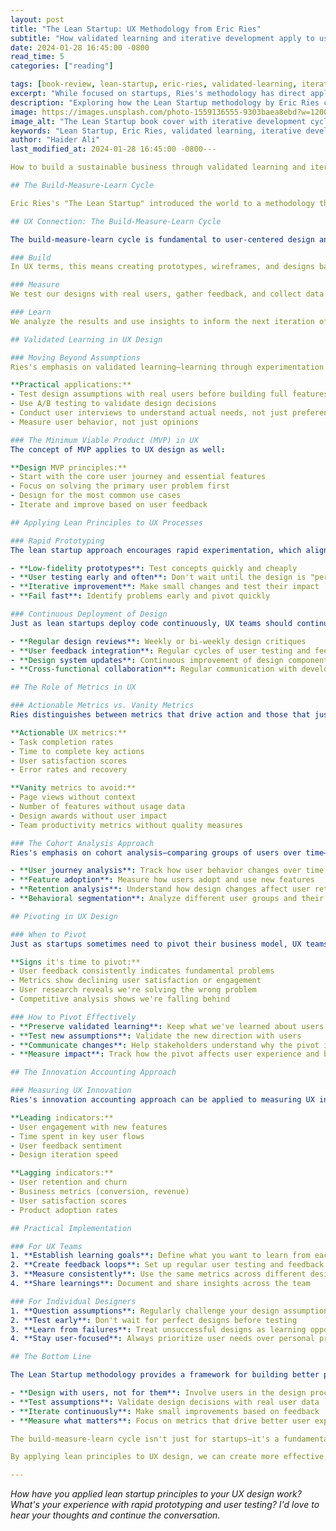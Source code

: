 ```yaml
---
layout: post
title: "The Lean Startup: UX Methodology from Eric Ries"
subtitle: "How validated learning and iterative development apply to user experience design"
date: 2024-01-28 16:45:00 -0800
read_time: 5
categories: ["reading"]

tags: [book-review, lean-startup, eric-ries, validated-learning, iterative-development, ux-methodology]
excerpt: "While focused on startups, Ries's methodology has direct applications to UX design and product development processes."
description: "Exploring how the Lean Startup methodology by Eric Ries can be applied to UX design, focusing on validated learning and iterative development cycles."
image: https://images.unsplash.com/photo-1559136555-9303baea8ebd?w=1200&h=600&fit=crop&crop=center
image_alt: "The Lean Startup book cover with iterative development cycle diagrams"
keywords: "Lean Startup, Eric Ries, validated learning, iterative development, UX methodology, build-measure-learn, user-centered design"
author: "Haider Ali"
last_modified_at: 2024-01-28 16:45:00 -0800---

How to build a sustainable business through validated learning and iterative development.

## The Build-Measure-Learn Cycle

Eric Ries's "The Lean Startup" introduced the world to a methodology that has transformed how we think about building products. At its core is the Build-Measure-Learn cycle—a process that has direct applications to UX design and user-centered product development.

## UX Connection: The Build-Measure-Learn Cycle

The build-measure-learn cycle is fundamental to user-centered design and continuous improvement. This iterative approach aligns perfectly with how we should approach UX design:

### Build
In UX terms, this means creating prototypes, wireframes, and designs based on our current understanding of user needs.

### Measure
We test our designs with real users, gather feedback, and collect data about user behavior and preferences.

### Learn
We analyze the results and use insights to inform the next iteration of our design.

## Validated Learning in UX Design

### Moving Beyond Assumptions
Ries's emphasis on validated learning—learning through experimentation rather than assumptions—is crucial for UX designers. Too often, we design based on our own assumptions about what users want or need.

**Practical applications:**
- Test design assumptions with real users before building full features
- Use A/B testing to validate design decisions
- Conduct user interviews to understand actual needs, not just preferences
- Measure user behavior, not just opinions

### The Minimum Viable Product (MVP) in UX
The concept of MVP applies to UX design as well:

**Design MVP principles:**
- Start with the core user journey and essential features
- Focus on solving the primary user problem first
- Design for the most common use cases
- Iterate and improve based on user feedback

## Applying Lean Principles to UX Processes

### Rapid Prototyping
The lean startup approach encourages rapid experimentation, which aligns with modern UX practices:

- **Low-fidelity prototypes**: Test concepts quickly and cheaply
- **User testing early and often**: Don't wait until the design is "perfect"
- **Iterative improvement**: Make small changes and test their impact
- **Fail fast**: Identify problems early and pivot quickly

### Continuous Deployment of Design
Just as lean startups deploy code continuously, UX teams should continuously improve and deploy design updates:

- **Regular design reviews**: Weekly or bi-weekly design critiques
- **User feedback integration**: Regular cycles of user testing and feedback incorporation
- **Design system updates**: Continuous improvement of design components and patterns
- **Cross-functional collaboration**: Regular communication with development and product teams

## The Role of Metrics in UX

### Actionable Metrics vs. Vanity Metrics
Ries distinguishes between metrics that drive action and those that just make us feel good. This applies to UX metrics as well:

**Actionable UX metrics:**
- Task completion rates
- Time to complete key actions
- User satisfaction scores
- Error rates and recovery

**Vanity metrics to avoid:**
- Page views without context
- Number of features without usage data
- Design awards without user impact
- Team productivity metrics without quality measures

### The Cohort Analysis Approach
Ries's emphasis on cohort analysis—comparing groups of users over time—applies to UX research:

- **User journey analysis**: Track how user behavior changes over time
- **Feature adoption**: Measure how users adopt and use new features
- **Retention analysis**: Understand how design changes affect user retention
- **Behavioral segmentation**: Analyze different user groups and their needs

## Pivoting in UX Design

### When to Pivot
Just as startups sometimes need to pivot their business model, UX teams sometimes need to pivot their design approach:

**Signs it's time to pivot:**
- User feedback consistently indicates fundamental problems
- Metrics show declining user satisfaction or engagement
- User research reveals we're solving the wrong problem
- Competitive analysis shows we're falling behind

### How to Pivot Effectively
- **Preserve validated learning**: Keep what we've learned about users
- **Test new assumptions**: Validate the new direction with users
- **Communicate changes**: Help stakeholders understand why the pivot is necessary
- **Measure impact**: Track how the pivot affects user experience and business metrics

## The Innovation Accounting Approach

### Measuring UX Innovation
Ries's innovation accounting approach can be applied to measuring UX innovation:

**Leading indicators:**
- User engagement with new features
- Time spent in key user flows
- User feedback sentiment
- Design iteration speed

**Lagging indicators:**
- User retention and churn
- Business metrics (conversion, revenue)
- User satisfaction scores
- Product adoption rates

## Practical Implementation

### For UX Teams
1. **Establish learning goals**: Define what you want to learn from each design iteration
2. **Create feedback loops**: Set up regular user testing and feedback collection
3. **Measure consistently**: Use the same metrics across different design experiments
4. **Share learnings**: Document and share insights across the team

### For Individual Designers
1. **Question assumptions**: Regularly challenge your design assumptions
2. **Test early**: Don't wait for perfect designs before testing
3. **Learn from failures**: Treat unsuccessful designs as learning opportunities
4. **Stay user-focused**: Always prioritize user needs over personal preferences

## The Bottom Line

The Lean Startup methodology provides a framework for building better products through validated learning and iterative improvement. For UX designers, this means:

- **Design with users, not for them**: Involve users in the design process
- **Test assumptions**: Validate design decisions with real user data
- **Iterate continuously**: Make small improvements based on feedback
- **Measure what matters**: Focus on metrics that drive better user experiences

The build-measure-learn cycle isn't just for startups—it's a fundamental approach to creating user-centered products that truly serve their users' needs.

By applying lean principles to UX design, we can create more effective, user-focused designs that evolve based on real user feedback and validated learning.

---
```


*How have you applied lean startup principles to your UX design work? What's your experience with rapid prototyping and user testing? I'd love to hear your thoughts and continue the conversation.*

